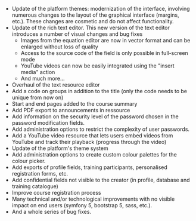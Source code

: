 - Update of the platform themes: modernization of the interface, involving numerous changes to the layout of the graphical interface (margins, etc.). These changes are cosmetic and do not affect functionality.
- Update of the rich text editor. This new version of the text editor introduces a number of visual changes and bug fixes
    - Images from the equation editor are now in vector format and can be enlarged without loss of quality
    - Access to the source code of the field is only possible in full-screen mode
    - YouTube videos can now be easily integrated using the "insert media" action
    - And much more...
- Overhaul of the text resource editor
- Add a code on groups in addition to the title (only the code needs to be unique from now on)
- Start and end pages added to the course summary
- Add PDF export to announcements in ressource
- Add information on the security level of the password chosen in the password modification fields.
- Add administration options to restrict the complexity of user passwords.
- Add a YouTube video resource that lets users embed videos from YouTube and track their playback (progress through the video)
- Update of the platform's theme system
- Add administration options to create custom colour palettes for the colour picker.
- Add exports of profile fields, training participants, personalised registration forms, etc.
- Add confidential fields not visible to the creator (in profile, database and training catalogue)
- Improve course registration process
- Many technical and/or technological improvements with no visible impact on end users (symfony 5, bootstrap 5, sass, etc.).
- And a whole series of bug fixes.
